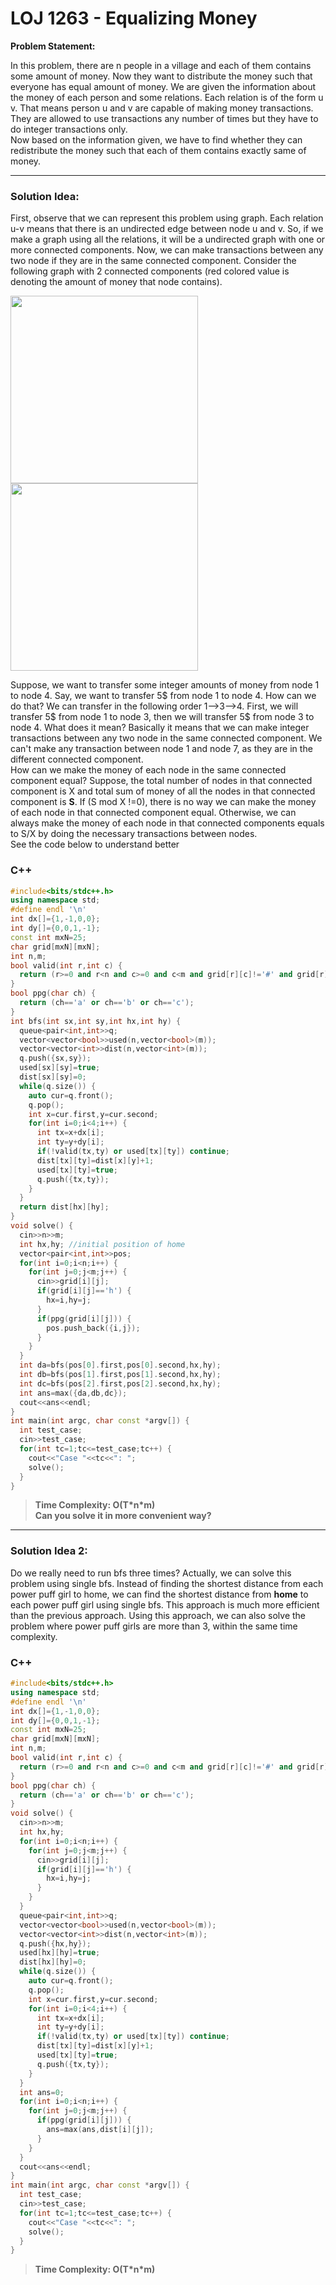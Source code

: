 # LOJ 1263 - Equalizing Money
**Problem Statement:** </p> In this problem, there are n people in a village and each of them contains some amount of money. Now they want to distribute the money such that everyone has equal amount of money. We are given the information about the money of each person and some relations. Each relation is of the form u v. That means person u and v are capable of making money transactions. They are allowed to use transactions any number of times but they have to do integer transactions only. <br> 
Now based on the information given, we have to find whether they can redistribute the money such that each of them contains exactly same of money. 
***
### Solution Idea:

First, observe that we can represent this problem using graph. Each relation u-v means that there is an undirected edge between node u and v. So, if we make a graph using all the relations, it will be a undirected graph with one or more connected components. Now, we can make transactions between any two node if they are in the same connected component. Consider the following graph with 2 connected components (red colored value is denoting the amount of money that node contains). <br>
<p float="left">
  <img src="images/Graph1.jpg"" width="300" />
  <img src="images/Graph2.jpg" width="300" /> 
</p>

Suppose, we want to transfer some integer amounts of money from node 1 to node 4. Say, we want to transfer 5$ from node 1 to node 4. How can we do that? We can transfer in the following order 1-->3-->4. First, we will transfer 5$ from node 1 to node 3, then we will transfer 5$ from node 3 to node 4. What does it mean? Basically it means that we can make integer transactions between any two node in the same connected component. We can't make any transaction between node 1 and node 7, as they are in the different connected component. <br>
How can we make the money of each node in the same connected component equal? Suppose, the total number of nodes in that connected component is X and total sum of money of all the nodes in that connected component is **S**. If (S mod X !=0), there is no way we can make the money of each node in that connected component equal. Otherwise, we can always make the money of each node in that connected components equals to S/X by doing the necessary transactions between nodes. 
<br>
See the code below to understand better <br>
### C++

``` c++
#include<bits/stdc++.h>
using namespace std;
#define endl '\n'
int dx[]={1,-1,0,0};
int dy[]={0,0,1,-1};
const int mxN=25;
char grid[mxN][mxN];
int n,m;
bool valid(int r,int c) {
  return (r>=0 and r<n and c>=0 and c<m and grid[r][c]!='#' and grid[r][c]!='m');
}
bool ppg(char ch) {
  return (ch=='a' or ch=='b' or ch=='c');
}
int bfs(int sx,int sy,int hx,int hy) {
  queue<pair<int,int>>q;
  vector<vector<bool>>used(n,vector<bool>(m));
  vector<vector<int>>dist(n,vector<int>(m));
  q.push({sx,sy});
  used[sx][sy]=true;
  dist[sx][sy]=0;
  while(q.size()) {
    auto cur=q.front();
    q.pop();
    int x=cur.first,y=cur.second;
    for(int i=0;i<4;i++) {
      int tx=x+dx[i];
      int ty=y+dy[i];
      if(!valid(tx,ty) or used[tx][ty]) continue;
      dist[tx][ty]=dist[x][y]+1;
      used[tx][ty]=true;
      q.push({tx,ty});
    }
  }
  return dist[hx][hy];
}
void solve() {
  cin>>n>>m;
  int hx,hy; //initial position of home
  vector<pair<int,int>>pos;
  for(int i=0;i<n;i++) {
    for(int j=0;j<m;j++) {
      cin>>grid[i][j];
      if(grid[i][j]=='h') {
        hx=i,hy=j;
      }
      if(ppg(grid[i][j])) {
        pos.push_back({i,j});
      }
    }
  }
  int da=bfs(pos[0].first,pos[0].second,hx,hy);
  int db=bfs(pos[1].first,pos[1].second,hx,hy);
  int dc=bfs(pos[2].first,pos[2].second,hx,hy);
  int ans=max({da,db,dc});
  cout<<ans<<endl;
}
int main(int argc, char const *argv[]) {
  int test_case;
  cin>>test_case;
  for(int tc=1;tc<=test_case;tc++) {
    cout<<"Case "<<tc<<": ";
    solve();
  }
}
```
> **Time Complexity: O(T\*n\*m)** <br>
> **Can you solve it in more convenient way?**

***
### Solution Idea 2:
Do we really need to run bfs three times? Actually, we can solve this problem using single bfs. Instead of finding the shortest distance from each power puff girl to home, we can find the shortest distance from **home** to each power puff girl using single bfs. This approach is much more efficient than the previous approach. Using this approach, we can also solve the problem where power puff girls are more than 3, within the same time complexity. 
### C++
``` c++
#include<bits/stdc++.h>
using namespace std;
#define endl '\n'
int dx[]={1,-1,0,0};
int dy[]={0,0,1,-1};
const int mxN=25;
char grid[mxN][mxN];
int n,m;
bool valid(int r,int c) {
  return (r>=0 and r<n and c>=0 and c<m and grid[r][c]!='#' and grid[r][c]!='m');
}
bool ppg(char ch) {
  return (ch=='a' or ch=='b' or ch=='c');
}
void solve() {
  cin>>n>>m;
  int hx,hy;
  for(int i=0;i<n;i++) {
    for(int j=0;j<m;j++) {
      cin>>grid[i][j];
      if(grid[i][j]=='h') {
        hx=i,hy=j;
      }
    }
  }
  queue<pair<int,int>>q;
  vector<vector<bool>>used(n,vector<bool>(m));
  vector<vector<int>>dist(n,vector<int>(m));
  q.push({hx,hy});
  used[hx][hy]=true;
  dist[hx][hy]=0;
  while(q.size()) {
    auto cur=q.front();
    q.pop();
    int x=cur.first,y=cur.second;
    for(int i=0;i<4;i++) {
      int tx=x+dx[i];
      int ty=y+dy[i];
      if(!valid(tx,ty) or used[tx][ty]) continue;
      dist[tx][ty]=dist[x][y]+1;
      used[tx][ty]=true;
      q.push({tx,ty});
    }
  }
  int ans=0;
  for(int i=0;i<n;i++) {
    for(int j=0;j<m;j++) {
      if(ppg(grid[i][j])) {
        ans=max(ans,dist[i][j]);
      }
    }
  }
  cout<<ans<<endl;
}
int main(int argc, char const *argv[]) {
  int test_case;
  cin>>test_case;
  for(int tc=1;tc<=test_case;tc++) {
    cout<<"Case "<<tc<<": ";
    solve();
  }
}
```
> **Time Complexity: O(T\*n\*m)**

  
